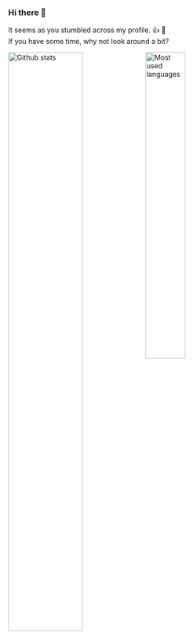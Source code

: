 ### Hi there 👋

It seems as you stumbled across my profile. 👍 🙂<br>
If you have some time, why not look around a bit?

<div style="width: 100%">
  <img align="left" style="width: 55%; height: auto;" alt="Github stats" src="https://github-readme-stats.vercel.app/api?username=einfachIrgendwer0815&count_private=true&show_icons=true&theme=dark&title_color=0c88fc&include_all_commits=true&hide_border=true&bg_color=000" />

  <img align="left" style="width: 40%; height: auto;" alt="Most used languages" src="https://github-readme-stats.vercel.app/api/top-langs/?username=einfachIrgendwer0815&layout=compact&langs_count=6&theme=dark&title_color=0c88fc&hide_border=true&bg_color=000" />
</div>
